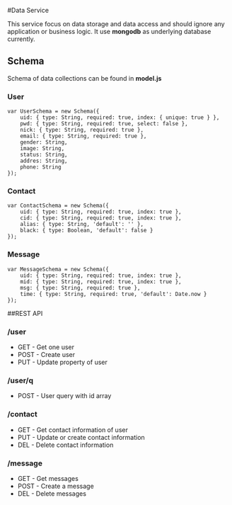 #Data Service

This service focus on data storage and data access and should ignore any application or business logic. It use **mongodb** as underlying database currently.

## Schema

Schema of data collections can be found in **model.js**

### User
	var UserSchema = new Schema({
    	uid: { type: String, required: true, index: { unique: true } },
    	pwd: { type: String, required: true, select: false },
    	nick: { type: String, required: true },
    	email: { type: String, required: true },
    	gender: String,
    	image: String,
    	status: String,
    	addres: String,
    	phone: String
	});

### Contact
	var ContactSchema = new Schema({
    	uid: { type: String, required: true, index: true },
    	cid: { type: String, required: true, index: true },
    	alias: { type: String, 'default': '' },
    	black: { type: Boolean, 'default': false }
	});

### Message
	var MessageSchema = new Schema({    
    	uid: { type: String, required: true, index: true },
    	mid: { type: String, required: true, index: true },
    	msg: { type: String, required: true },
    	time: { type: String, required: true, 'default': Date.now }
	});

##REST API

### /user

* GET - Get one user
* POST - Create user
* PUT - Update property of user

### /user/q
* POST - User query with id array

### /contact
* GET - Get contact information of user
* PUT - Update or create contact information
* DEL - Delete contact information

### /message
* GET - Get messages
* POST - Create a message
* DEL - Delete messages